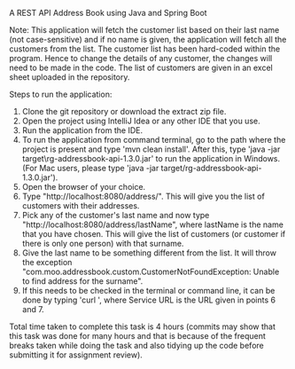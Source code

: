 A REST API Address Book using Java and Spring Boot


Note: This application will fetch the customer list based on their last name (not case-sensitive) and if no name is given, the application will fetch all the customers from the list. The customer list has been hard-coded within the program. Hence to change the details of any customer, the changes will need to be made in the code. The list of customers are given in an excel sheet uploaded in the repository.


Steps to run the application:
1. Clone the git repository or download the extract zip file.
2. Open the project using IntelliJ Idea or any other IDE that you use.
3. Run the application from the IDE.
4. To run the application from command terminal, go to the path where the project is present and type 'mvn clean install'. After this, type 'java -jar target\rg-addressbook-api-1.3.0.jar' to run the application in Windows. (For Mac users, please type 'java -jar target/rg-addressbook-api-1.3.0.jar').
5. Open the browser of your choice.
6. Type "http://localhost:8080/address/". This will give you the list of customers with their addresses.
7. Pick any of the customer's last name and now type "http://localhost:8080/address/lastName", where lastName is the name that you have chosen. This will give the list of customers (or customer if there is only one person) with that surname.
8. Give the last name to be something different from the list. It will throw the exception "com.moo.addressbook.custom.CustomerNotFoundException: Unable to find address for the surname".
9. If this needs to be checked in the terminal or command line, it can be done by typing 'curl <Service URL>', where Service URL is the URL given in points 6 and 7.

Total time taken to complete this task is 4 hours (commits may show that this task was done for many hours and that is because of the frequent breaks taken while doing the task and also tidying up the code before submitting it for assignment review).
